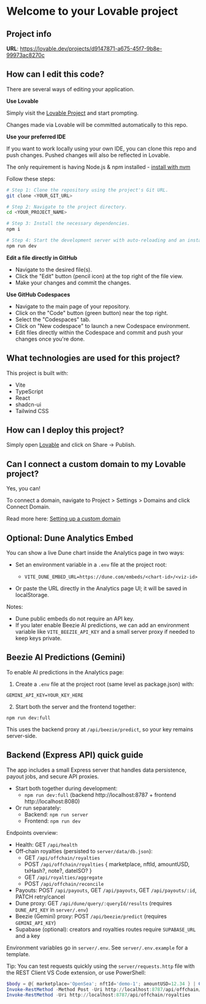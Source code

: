 # Welcome to your Lovable project

## Project info

**URL**: https://lovable.dev/projects/d9147871-a675-45f7-9b8e-99973ac8270c

## How can I edit this code?

There are several ways of editing your application.

**Use Lovable**

Simply visit the [Lovable Project](https://lovable.dev/projects/d9147871-a675-45f7-9b8e-99973ac8270c) and start prompting.

Changes made via Lovable will be committed automatically to this repo.

**Use your preferred IDE**

If you want to work locally using your own IDE, you can clone this repo and push changes. Pushed changes will also be reflected in Lovable.

The only requirement is having Node.js & npm installed - [install with nvm](https://github.com/nvm-sh/nvm#installing-and-updating)

Follow these steps:

```sh
# Step 1: Clone the repository using the project's Git URL.
git clone <YOUR_GIT_URL>

# Step 2: Navigate to the project directory.
cd <YOUR_PROJECT_NAME>

# Step 3: Install the necessary dependencies.
npm i

# Step 4: Start the development server with auto-reloading and an instant preview.
npm run dev
```

**Edit a file directly in GitHub**

- Navigate to the desired file(s).
- Click the "Edit" button (pencil icon) at the top right of the file view.
- Make your changes and commit the changes.

**Use GitHub Codespaces**

- Navigate to the main page of your repository.
- Click on the "Code" button (green button) near the top right.
- Select the "Codespaces" tab.
- Click on "New codespace" to launch a new Codespace environment.
- Edit files directly within the Codespace and commit and push your changes once you're done.

## What technologies are used for this project?

This project is built with:

- Vite
- TypeScript
- React
- shadcn-ui
- Tailwind CSS

## How can I deploy this project?

Simply open [Lovable](https://lovable.dev/projects/d9147871-a675-45f7-9b8e-99973ac8270c) and click on Share -> Publish.

## Can I connect a custom domain to my Lovable project?

Yes, you can!

To connect a domain, navigate to Project > Settings > Domains and click Connect Domain.

Read more here: [Setting up a custom domain](https://docs.lovable.dev/features/custom-domain#custom-domain)

## Optional: Dune Analytics Embed

You can show a live Dune chart inside the Analytics page in two ways:

- Set an environment variable in a `.env` file at the project root:

	- `VITE_DUNE_EMBED_URL=https://dune.com/embeds/<chart-id>/<viz-id>`

- Or paste the URL directly in the Analytics page UI; it will be saved in localStorage.

Notes:
- Dune public embeds do not require an API key.
- If you later enable Beezie AI predictions, we can add an environment variable like `VITE_BEEZIE_API_KEY` and a small server proxy if needed to keep keys private.

## Beezie AI Predictions (Gemini)

To enable AI predictions in the Analytics page:

1) Create a `.env` file at the project root (same level as package.json) with:

```
GEMINI_API_KEY=YOUR_KEY_HERE
```

2) Start both the server and the frontend together:

```
npm run dev:full
```

This uses the backend proxy at `/api/beezie/predict`, so your key remains server-side.

## Backend (Express API) quick guide

The app includes a small Express server that handles data persistence, payout jobs, and secure API proxies.

- Start both together during development:
	- `npm run dev:full` (backend http://localhost:8787 + frontend http://localhost:8080)
- Or run separately:
	- Backend: `npm run server`
	- Frontend: `npm run dev`

Endpoints overview:

- Health: GET `/api/health`
- Off‑chain royalties (persisted to `server/data/db.json`):
	- GET `/api/offchain/royalties`
	- POST `/api/offchain/royalties` { marketplace, nftId, amountUSD, txHash?, note?, dateISO? }
	- GET `/api/royalties/aggregate`
	- POST `/api/offchain/reconcile`
- Payouts: POST `/api/payouts`, GET `/api/payouts`, GET `/api/payouts/:id`, PATCH retry/cancel
- Dune proxy: GET `/api/dune/query/:queryId/results` (requires `DUNE_API_KEY` in `server/.env`)
- Beezie (Gemini) proxy: POST `/api/beezie/predict` (requires `GEMINI_API_KEY`)
- Supabase (optional): creators and royalties routes require `SUPABASE_URL` and a key

Environment variables go in `server/.env`. See `server/.env.example` for a template.

Tip: You can test requests quickly using the `server/requests.http` file with the REST Client VS Code extension, or use PowerShell:

```powershell
$body = @{ marketplace='OpenSea'; nftId='demo-1'; amountUSD=12.34 } | ConvertTo-Json -Compress
Invoke-RestMethod -Method Post -Uri http://localhost:8787/api/offchain/royalties -ContentType 'application/json' -Body $body
Invoke-RestMethod -Uri http://localhost:8787/api/offchain/royalties
```
